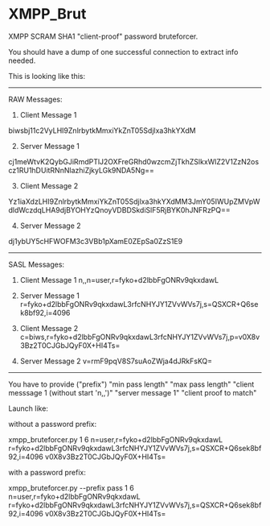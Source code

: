 # XMPP_Brut

XMPP SCRAM SHA1 "client-proof" password bruteforcer.

You should have a dump of one successful connection to extract info needed.

This is looking like this:

---------------------------
  RAW Messages:
1. Client Message 1
<auth xmlns="urn:ietf:params:xml:ns:xmpp-sasl" mechanism="SCRAM-SHA-1">
    biwsbj11c2VyLHI9ZnlrbytkMmxiYkZnT05Sdjlxa3hkYXdM
</auth>

2. Server Message 1
<challenge xmlns="urn:ietf:params:xml:ns:xmpp-sasl">
    cj1meWtvK2QybGJiRmdPTlJ2OXFreGRhd0wzcmZjTkhZSlkxWlZ2V1ZzN2oscz1RU1hDUitRNnNlazhiZjkyLGk9NDA5Ng==
</challenge>

3. Client Message 2
<response xmlns="urn:ietf:params:xml:ns:xmpp-sasl">
    Yz1iaXdzLHI9ZnlrbytkMmxiYkZnT05Sdjlxa3hkYXdMM3JmY05IWUpZMVpWdldWczdqLHA9djBYOHYzQnoyVDBDSkdiSlF5RjBYK0hJNFRzPQ==
</response>

4. Server Message 2
<success xmlns='urn:ietf:params:xml:ns:xmpp-sasl'>
    dj1ybUY5cHFWOFM3c3VBb1pXamE0ZEpSa0ZzS1E9
</success>

---------------------------

SASL Messages:

1. Client Message 1
n,,n=user,r=fyko+d2lbbFgONRv9qkxdawL

2. Server Message 1
r=fyko+d2lbbFgONRv9qkxdawL3rfcNHYJY1ZVvWVs7j,s=QSXCR+Q6sek8bf92,i=4096

3. Client Message 2
c=biws,r=fyko+d2lbbFgONRv9qkxdawL3rfcNHYJY1ZVvWVs7j,p=v0X8v3Bz2T0CJGbJQyF0X+HI4Ts=

4. Server Message 2
v=rmF9pqV8S7suAoZWja4dJRkFsKQ=

---------------------------

You have to provide ("prefix") "min pass length" "max pass length" "client messsage 1 (without start 'n,,')" "server message 1" "client proof to match"

Launch like:

without a password prefix:

xmpp_bruteforcer.py 1 6 n=user,r=fyko+d2lbbFgONRv9qkxdawL r=fyko+d2lbbFgONRv9qkxdawL3rfcNHYJY1ZVvWVs7j,s=QSXCR+Q6sek8bf92,i=4096 v0X8v3Bz2T0CJGbJQyF0X+HI4Ts=

with a password prefix:

xmpp_bruteforcer.py --prefix pass 1 6 n=user,r=fyko+d2lbbFgONRv9qkxdawL r=fyko+d2lbbFgONRv9qkxdawL3rfcNHYJY1ZVvWVs7j,s=QSXCR+Q6sek8bf92,i=4096 v0X8v3Bz2T0CJGbJQyF0X+HI4Ts=
